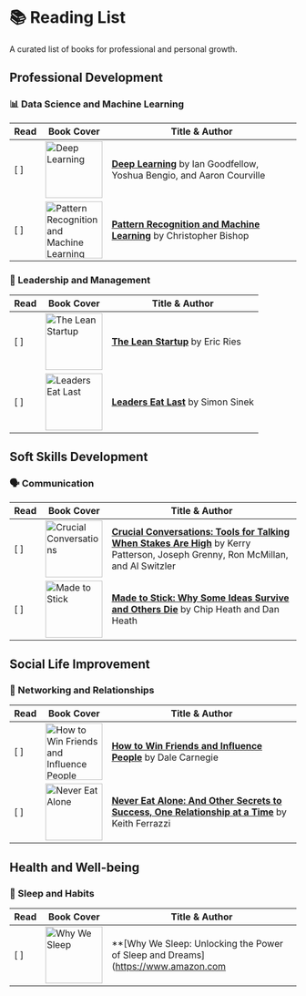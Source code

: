 # 📚 Reading List

A curated list of books for professional and personal growth. 

## Professional Development

### 📊 Data Science and Machine Learning

| Read | Book Cover | Title & Author |
|------|------------|----------------|
| [ ] | <img src="https://images-na.ssl-images-amazon.com/images/I/41r+0xwQo3L._SX403_BO1,204,203,200_.jpg" alt="Deep Learning" width="100"> | **[Deep Learning](https://www.amazon.com/Deep-Learning-Adaptive-Computation-Machine/dp/0262035618)** by Ian Goodfellow, Yoshua Bengio, and Aaron Courville |
| [ ] | <img src="https://images-na.ssl-images-amazon.com/images/I/41u3Kr0d0qL._SX379_BO1,204,203,200_.jpg" alt="Pattern Recognition and Machine Learning" width="100"> | **[Pattern Recognition and Machine Learning](https://www.amazon.com/Pattern-Recognition-Machine-Learning-Information/dp/0387310738)** by Christopher Bishop |

### 🏢 Leadership and Management

| Read | Book Cover | Title & Author |
|------|------------|----------------|
| [ ] | <img src="https://images-na.ssl-images-amazon.com/images/I/51N-u8AsmdL._SX329_BO1,204,203,200_.jpg" alt="The Lean Startup" width="100"> | **[The Lean Startup](https://www.amazon.com/Lean-Startup-Entrepreneurs-Continuous-Innovation/dp/0307887898)** by Eric Ries |
| [ ] | <img src="https://images-na.ssl-images-amazon.com/images/I/51DiMlqKZ6L._SX330_BO1,204,203,200_.jpg" alt="Leaders Eat Last" width="100"> | **[Leaders Eat Last](https://www.amazon.com/Leaders-Eat-Last-Together-Others/dp/1591848016)** by Simon Sinek |

## Soft Skills Development

### 🗣️ Communication

| Read | Book Cover | Title & Author |
|------|------------|----------------|
| [ ] | <img src="https://images-na.ssl-images-amazon.com/images/I/51AKK6rAYzL._SX342_BO1,204,203,200_.jpg" alt="Crucial Conversations" width="100"> | **[Crucial Conversations: Tools for Talking When Stakes Are High](https://www.amazon.com/Crucial-Conversations-Talking-Stakes-Second/dp/1469266822)** by Kerry Patterson, Joseph Grenny, Ron McMillan, and Al Switzler |
| [ ] | <img src="https://images-na.ssl-images-amazon.com/images/I/51l39W+U9BL._SX321_BO1,204,203,200_.jpg" alt="Made to Stick" width="100"> | **[Made to Stick: Why Some Ideas Survive and Others Die](https://www.amazon.com/Made-Stick-Ideas-Survive-Others/dp/1400064287)** by Chip Heath and Dan Heath |

## Social Life Improvement

### 🤝 Networking and Relationships

| Read | Book Cover | Title & Author |
|------|------------|----------------|
| [ ] | <img src="https://images-na.ssl-images-amazon.com/images/I/51o8Tdp4NxL._SX320_BO1,204,203,200_.jpg" alt="How to Win Friends and Influence People" width="100"> | **[How to Win Friends and Influence People](https://www.amazon.com/How-Win-Friends-Influence-People/dp/0671027034)** by Dale Carnegie |
| [ ] | <img src="https://images-na.ssl-images-amazon.com/images/I/51IBBVFxtbL._SX329_BO1,204,203,200_.jpg" alt="Never Eat Alone" width="100"> | **[Never Eat Alone: And Other Secrets to Success, One Relationship at a Time](https://www.amazon.com/Never-Eat-Alone-Expanded-Updated/dp/0385346654)** by Keith Ferrazzi |

## Health and Well-being

### 🛌 Sleep and Habits

| Read | Book Cover | Title & Author |
|------|------------|----------------|
| [ ] | <img src="https://images-na.ssl-images-amazon.com/images/I/41Y3t-FY1ZL._SX329_BO1,204,203,200_.jpg" alt="Why We Sleep" width="100"> | **[Why We Sleep: Unlocking the Power of Sleep and Dreams](https://www.amazon.com
